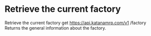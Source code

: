 # Retrieve the current factory

Retrieve the current factory get https://api.katanamrp.com/v1 /factory Returns the
general information about the factory.
